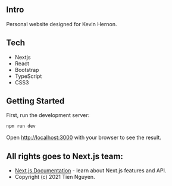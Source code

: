 ## Intro
Personal website designed for Kevin Hernon.

## Tech
- Nextjs
- React
- Bootstrap
- TypeScript
- CSS3

## Getting Started

First, run the development server:

```bash
npm run dev
```

Open [http://localhost:3000](http://localhost:3000) with your browser to see the result.

## All rights goes to Next.js team:

- [Next.js Documentation](https://nextjs.org/docs) - learn about Next.js features and API.
- Copyright (c) 2021 Tien Nguyen.

